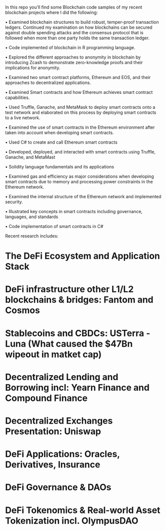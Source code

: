 In this repo you'll find some Blockchain code samples of my recent blockchain projects where I did the following:
 
• Examined blockchain structures to build robust, temper-proof transaction ledgers. Continued my examination on how blockchains can be secured against double spending attacks and the consensus protocol that is followed when more than one party holds the same transaction ledger. 

• Code implemented of blockchain in R programming language.

• Explored the different approaches to anonymity in blockchain by introducing Zcash to demonstrate zero-knowledge proofs and their implications for anonymity. 

• Examined two smart contract platforms, Ethereum and EOS, and their approaches to decentralized applications.

• Examined Smart contracts and how Ethereum achieves smart contract capabilities. 

• Used Truffle, Ganache, and MetaMask to deploy smart contracts onto a test network and elaborated on this process by deploying smart contracts to a live network. 

• Examined the use of smart contracts in the Ethereum environment after taken into account when developing smart contracts.

• Used C# to create and call Ethereum smart contracts 

• Developed, deployed, and interacted with smart contracts using Truffle, Ganache, and MetaMast

• Solidity language fundamentals and its applications

• Examined gas and efficiency as major considerations when developing smart contracts due to memory and processing power constraints in the Ethereum network.

• Examined the internal structure of the Ethereum network and implemented security. 

• Illustrated key concepts in smart contracts including governance, languages, and standards

• Code implementation of smart contracts in C#

Recent research includes:
 
# The DeFi Ecosystem and Application Stack
# DeFi infrastructure other L1/L2 blockchains & bridges: Fantom and Cosmos
# Stablecoins and CBDCs: USTerra - Luna (What caused the $47Bn wipeout in matket cap)
# Decentralized Lending and Borrowing incl: Yearn Finance and Compound Finance
# Decentralized Exchanges Presentation: Uniswap
# DeFi Applications: Oracles, Derivatives, Insurance
# DeFi Governance & DAOs
# DeFi Tokenomics & Real-world Asset Tokenization incl. OlympusDAO
